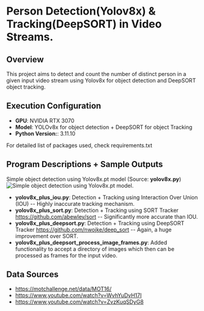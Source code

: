 # Person Detection(Yolov8x) & Tracking(DeepSORT) in Video Streams.

## Overview
This project aims to detect and count the number of distinct person in a given input video stream using Yolov8x for object detection and DeepSORT object tracking.

## Execution Configuration
- **GPU**: NVIDIA RTX 3070
- **Model**: YOLOv8x for object detection + DeepSORT for object Tracking
- **Python Version:**: 3.11.10

For detailed list of packages used, check requirements.txt

## Program Descriptions + Sample Outputs

Simple object detection using Yolov8x.pt model (Source: **yolov8x.py**)
![Simple object detection using Yolov8x.pt model.](https://github.com/insp7/cv-proj3/blob/master/gifs/1Person.gif)
- **yolov8x_plus_iou.py**: Detection + Tracking using Interaction Over Union (IOU) -- Highly inaccurate tracking mechanism.
- **yolov8x_plus_sort.py**: Detection + Tracking using SORT Tracker https://github.com/abewley/sort -- Significantly more accurate than IOU.
- **yolov8x_plus_deepsort.py**: Detection + Tracking using DeepSORT Tracker https://github.com/nwojke/deep_sort -- Again, a huge improvement over SORT.
- **yolov8x_plus_deepsort_process_image_frames.py**: Added functionality to accept a directory of images which then can be processed as frames for the input video.

## Data Sources
- https://motchallenge.net/data/MOT16/
- https://www.youtube.com/watch?v=WvhYuDvH17I
- https://www.youtube.com/watch?v=ZvzKuqSDyG8